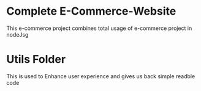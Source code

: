 # Complete E-Commerce-Website

This e-commerce project combines total usage of e-commerce project in nodeJsg

# Utils Folder

This is used to Enhance user experience and gives us back simple readble code

